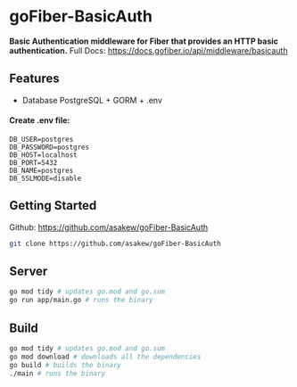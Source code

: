 # goFiber-BasicAuth
**Basic Authentication middleware for Fiber that provides an HTTP basic authentication.**
Full Docs: https://docs.gofiber.io/api/middleware/basicauth

## Features
* Database PostgreSQL + GORM + .env 
#### Create .env file:
```ENV
DB_USER=postgres
DB_PASSWORD=postgres
DB_HOST=localhost
DB_PORT=5432
DB_NAME=postgres
DB_SSLMODE=disable
```

## Getting Started
Github: https://github.com/asakew/goFiber-BasicAuth
```bash
git clone https://github.com/asakew/goFiber-BasicAuth
```

## Server
```bash
go mod tidy # updates go.mod and go.sum
go run app/main.go # runs the binary
```



## Build
```bash
go mod tidy # updates go.mod and go.sum
go mod download # downloads all the dependencies
go build # builds the binary
./main # runs the binary
```